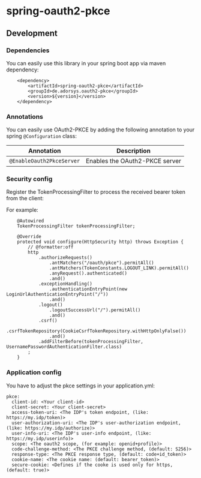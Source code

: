 # spring-oauth2-pkce

## Development

### Dependencies

You can easily use this library in your spring boot app via maven dependency:

```
    <dependency>
        <artifactId>spring-oauth2-pkce</artifactId>
        <groupId>de.adorsys.oauth2-pkce</groupId>
        <version>${version}</version>
    </dependency>
```

### Annotations

You can easily use OAuth2-PKCE by adding the following annotation to your spring `@Configuration` class:

| Annotation | Description |
|------------|-------------|
| `@EnableOauth2PkceServer` | Enables the OAuth2-PKCE server |

### Security config

Register the TokenProcessingFilter to process the received bearer token from the client:

For example:
```
    @Autowired
    TokenProcessingFilter tokenProcessingFilter;

    @Override
    protected void configure(HttpSecurity http) throws Exception {
        // @formatter:off
        http
            .authorizeRequests()
                .antMatchers("/oauth/pkce").permitAll()
                .antMatchers(TokenConstants.LOGOUT_LINK).permitAll()
                .anyRequest().authenticated()
                .and()
            .exceptionHandling()
                .authenticationEntryPoint(new LoginUrlAuthenticationEntryPoint("/"))
                .and()
            .logout()
                .logoutSuccessUrl("/").permitAll()
                .and()
            .csrf()
                .csrfTokenRepository(CookieCsrfTokenRepository.withHttpOnlyFalse())
                .and()
            .addFilterBefore(tokenProcessingFilter, UsernamePasswordAuthenticationFilter.class)
        ;
    }
```

### Application config

You have to adjust the pkce settings in your application.yml:

```
pkce:
  client-id: <Your client-id>
  client-secret: <Your client-secret>
  access-token-uri: <The IDP's token endpoint, (like: https://my.idp/token)>
  user-authorization-uri: <The IDP's user-authorization endpoint, (like: https://my.idp/authorize)>
  user-info-uri: <The IDP's user-info endpoint, (like: https://my.idp/userinfo)>
  scope: <The oauth2 scope, (for example: openid+profile)>
  code-challenge-method: <The PKCE challenge method, (default: S256)>
  response-type: <The PKCE response type, (default: code+id_token)>
  cookie-name: <The cookie name: (default: bearer_token)>
  secure-cookie: <Defines if the cooke is used only for https, (default: true)>
```

